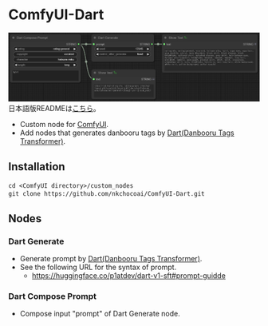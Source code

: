 # ComfyUI-Dart
![Dart Preview](img/preview.png)  
日本語版READMEは[こちら](README.jp.md)。

- Custom node for [ComfyUI](https://github.com/comfyanonymous/ComfyUI).
- Add nodes that generates danbooru tags by [Dart(Danbooru Tags Transformer)](https://huggingface.co/p1atdev/dart-v1-sft).

## Installation
```
cd <ComfyUI directory>/custom_nodes
git clone https://github.com/nkchocoai/ComfyUI-Dart.git
```

## Nodes
### Dart Generate
- Generate prompt by [Dart(Danbooru Tags Transformer)](https://huggingface.co/p1atdev/dart-v1-sft).
- See the following URL for the syntax of prompt.
  - https://huggingface.co/p1atdev/dart-v1-sft#prompt-guidde

### Dart Compose Prompt
- Compose input "prompt" of Dart Generate node.
